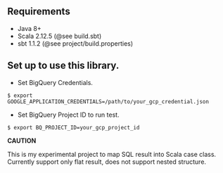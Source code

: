 ## Requirements

* Java 8+
* Scala 2.12.5 (@see build.sbt)
* sbt 1.1.2 (@see project/build.properties)

## Set up to use this library.

* Set BigQuery Credentials.

```
$ export GOOGLE_APPLICATION_CREDENTIALS=/path/to/your_gcp_credential.json
```

* Set BigQuery Project ID to run test.

```
$ export BQ_PROJECT_ID=your_gcp_project_id
```

**CAUTION**

This is my experimental project to map SQL result into Scala case class.
Currently support only flat result, does not support nested structure.
